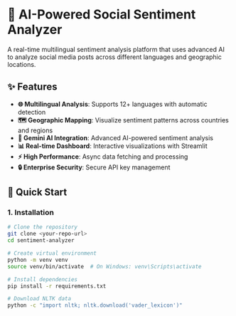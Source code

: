 # 🤖 AI-Powered Social Sentiment Analyzer

A real-time multilingual sentiment analysis platform that uses advanced AI to analyze social media posts across different languages and geographic locations.

## ✨ Features

- **🌐 Multilingual Analysis**: Supports 12+ languages with automatic detection
- **🗺️ Geographic Mapping**: Visualize sentiment patterns across countries and regions
- **🧠 Gemini AI Integration**: Advanced AI-powered sentiment analysis
- **📊 Real-time Dashboard**: Interactive visualizations with Streamlit
- **⚡ High Performance**: Async data fetching and processing
- **🔒 Enterprise Security**: Secure API key management

## 🚀 Quick Start

### 1. Installation

```bash
# Clone the repository
git clone <your-repo-url>
cd sentiment-analyzer

# Create virtual environment
python -m venv venv
source venv/bin/activate  # On Windows: venv\Scripts\activate

# Install dependencies
pip install -r requirements.txt

# Download NLTK data
python -c "import nltk; nltk.download('vader_lexicon')"